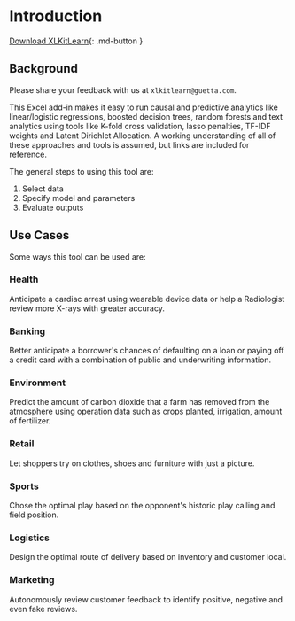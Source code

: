 # Introduction

[Download XLKitLearn](#){: .md-button }


## Background

 Please share your feedback with us at ```xlkitlearn@guetta.com```.

This Excel add-in makes it easy to run causal and predictive analytics like linear/logistic regressions, boosted decision trees, random forests and text analytics using tools like K-fold cross validation, lasso penalties, TF-IDF weights and Latent Dirichlet Allocation. A working understanding of all of these approaches and tools is assumed, but links are included for reference.

 The general steps to using this tool are:

1. Select data
2. Specify model and parameters
3. Evaluate outputs

## Use Cases

Some ways this tool can be used are: 

### Health
Anticipate a cardiac arrest using wearable device data or help a Radiologist review more X-rays with greater accuracy.

### Banking
Better anticipate a borrower's chances of defaulting on a loan or paying off a credit card with a combination of public and underwriting information.

### Environment
Predict the amount of carbon dioxide that a farm has removed from the atmosphere using operation data such as crops planted, irrigation, amount of fertilizer.

### Retail
Let shoppers try on clothes, shoes and furniture with just a picture.

### Sports
Chose the optimal play based on the opponent's historic play calling and field position.

### Logistics
Design the optimal route of delivery based on inventory and customer local.

### Marketing
Autonomously review customer feedback to identify positive, negative and even fake reviews.
